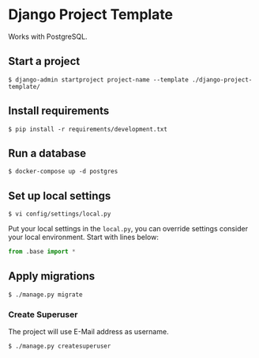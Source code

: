 # Django Project Template

Works with PostgreSQL.

## Start a project

```shell
$ django-admin startproject project-name --template ./django-project-template/
```

## Install requirements

```shell
$ pip install -r requirements/development.txt
```

## Run a database

```shell
$ docker-compose up -d postgres
```

## Set up local settings

```shell
$ vi config/settings/local.py
```

Put your local settings in the `local.py`, you can override settings
consider your local environment. Start with lines below:

```python
from .base import *
```


## Apply migrations

```shell
$ ./manage.py migrate
```

### Create Superuser

The project will use E-Mail address as username.

```shell
$ ./manage.py createsuperuser
```
